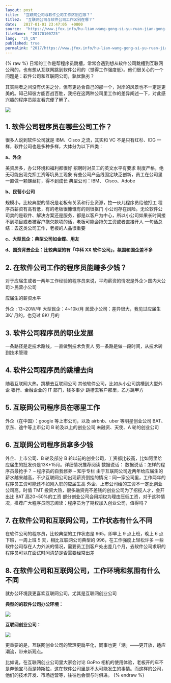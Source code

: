 ```yaml
---
layout: post
title:  "互联网公司与软件公司工作区别在哪？"
title2:  "互联网公司与软件公司工作区别在哪？"
date:   2017-01-01 23:47:05  +0800
source:  "https://www.jfox.info/hu-lian-wang-gong-si-yu-ruan-jian-gong-si-gong-zuo-qu-bie-zai-na.html"
fileName:  "20170100725"
lang:  "zh_CN"
published: true
permalink: "2017/https://www.jfox.info/hu-lian-wang-gong-si-yu-ruan-jian-gong-si-gong-zuo-qu-bie-zai-na.html"
---
```

{% raw %}
日常的工作是帮程序员跳槽，常常会遇到想从软件公司跳槽到互联网公司的，也有想从互联网跳到软件公司的（觉得工作强度低）。他们很关心的一个问题是：软件公司和互联网公司，孰优孰劣？

其实两者之间没有优劣之分，但有更适合自己的那一个，对岸的风景也不一定是更美的。知己知彼方能百战百胜，我把在这两种公司里工作的差异阐述一下，对此感兴趣的程序员朋友看完便了解了。

![](40afd77.jpg)

## 1. 软件公司程序员在哪些公司工作？

很多人说到软件公司就是 IBM、Cisco 之流，其实和 VC 不是只有红杉、IDG 一样，软件公司也是多种多样，大体分为以下四类：

**a、外企**

美资居多，办公环境和福利都很好
招聘时对员工的英文水平有要求
制度严格，绝无可能出现克扣工资等坑员工现象
有些公司产品线固定缺乏创新，员工在公司里一直做一颗螺丝钉，得不到成长
典型公司：IBM、 Cisco、Adobe

**b、民营小公司**

规模小，比较典型的情况是老板有关系和行业资源，拉一伙儿程序员给他打工
程序员薪资有高有低，有的老板很慷慨有的则很抠门
小公司存在风险。无论软件公司卖的是软件、解决方案还是服务，都是以客户为中心，所以小公司如果长时间接不到项目或者被客户拖欠款项的话，老板可能会拖欠工资或者直接开人
一句话总结：去这类公司工作，老板的人品很重要

**c、大型民企：典型公司如金蝶、用友**

**d、国资背景企业：比较典型的有「中科 XX 软件公司」，氛围和国企差不多**

## 2. 在软件公司工作的程序员能赚多少钱？

对于应届生或者一两年工作经验的程序员来说，平均薪资的情况是外企＞国内大公司＞民营小公司

应届生的薪资水平

外企 : 13~20W/年
大型民企：4~10k/月
民营小公司：差异很大，我见过应届生 3K/ 月的，也见过 8K/ 月的

## 3. 软件公司程序员的职业发展

一条路径是走技术路线，一直做到技术负责人
另一条路是做一段时间，从技术转到技术管理

## 4. 软件公司程序员的跳槽去向

随着互联网大热，跳槽去互联网公司
其他软件公司，比如从小公司跳槽到大型外企
银行、金融企业的 IT 部门，钱多事少
跳槽去客户那里，乙方跳甲方

## 5. 互联网公司程序员在哪里工作

外企（在中国）：google 等上市公司，以及 airbnb、uber 等明星创业公司
BAT、京东、途牛等上市公司
B 轮及以上的创业公司
未融资、天使、A 轮的创业公司

## 6. 互联网公司程序员拿多少钱

外企、上市公司、B 轮及部分 B 轮以前的创业公司，工资都比较高，比如阿里给应届生的批发价是13K*15月。详细情况推荐阅读 数据说话： 数据说话：怎样的程序员最抢手？ – 程序员的自我修养 – 知乎专栏
由于互联网公司近两年给应届生的薪水越来越高，不少互联网公司出现薪资倒挂的情况：同一家公司里，工作两年的程序员工资可能还不如刚入职的应届生高
外企、上市公司给的工资不一定比创业公司高，时值 TMT 投资大热，很多融资完不差钱的创业公司为了招揽人才，会开出比 BAT 高20~50%的工资
部分创业公司会用期权为理由压低工资，对于这种情况，推荐广大程序员同志阅读：程序员为了期权加入创业公司，值得吗？

## 7. 在软件公司和互联网公司，工作状态有什么不同

在软件公司的程序员，比较典型的工作状态是 965，即早上 9 点上班，晚上 6 点下班，一周上班 5 天，相比互联网公司典型的 996，在工作强度上轻松许多
一些软件公司存在人力外派的情况，需要员工到客户处出差几个月，去软件公司求职的程序员可以在面试时问清楚是否需要经常出差

## 8. 在软件公司和互联网公司，工作环境和氛围有什么不同

就办公环境我更喜欢互联网公司，尤其是互联网创业公司

**典型的的软件公司办公环境：**

![](c8ee10a.jpg)

**互联网创业公司：**

![](fb83d7a.jpg)

更重要的是，互联网创业公司的管理更扁平化，同事也更「潮」——更开放，适应潮流，带来新观点。

比如说，在互联网创业公司里大家会讨论 GoPro 相机的使用体验，老板开的车不是奔驰宝马而是特斯拉，这在软件公司里是不太可能发生的事情。而这样的公司，他们的技术开发、市场运营等，往往也会很与时俱进。
{% endraw %}